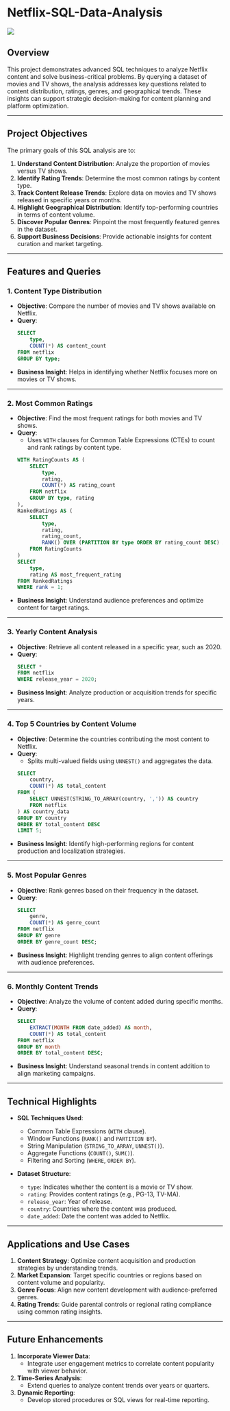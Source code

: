 # Netflix-SQL-Data-Analysis
![](https://github.com/najirh/netflix_sql_project/blob/main/logo.png)

## Overview

This project demonstrates advanced SQL techniques to analyze Netflix content and solve business-critical problems. By querying a dataset of movies and TV shows, the analysis addresses key questions related to content distribution, ratings, genres, and geographical trends. These insights can support strategic decision-making for content planning and platform optimization.

---

## Project Objectives

The primary goals of this SQL analysis are to:
1. **Understand Content Distribution**: Analyze the proportion of movies versus TV shows.
2. **Identify Rating Trends**: Determine the most common ratings by content type.
3. **Track Content Release Trends**: Explore data on movies and TV shows released in specific years or months.
4. **Highlight Geographical Distribution**: Identify top-performing countries in terms of content volume.
5. **Discover Popular Genres**: Pinpoint the most frequently featured genres in the dataset.
6. **Support Business Decisions**: Provide actionable insights for content curation and market targeting.

---

## Features and Queries

### **1. Content Type Distribution**
- **Objective**: Compare the number of movies and TV shows available on Netflix.
- **Query**:
  ```sql
  SELECT 
      type,
      COUNT(*) AS content_count
  FROM netflix
  GROUP BY type;
  ```
- **Business Insight**: Helps in identifying whether Netflix focuses more on movies or TV shows.

---

### **2. Most Common Ratings**
- **Objective**: Find the most frequent ratings for both movies and TV shows.
- **Query**:
  - Uses `WITH` clauses for Common Table Expressions (CTEs) to count and rank ratings by content type.
  ```sql
  WITH RatingCounts AS (
      SELECT 
          type,
          rating,
          COUNT(*) AS rating_count
      FROM netflix
      GROUP BY type, rating
  ),
  RankedRatings AS (
      SELECT 
          type,
          rating,
          rating_count,
          RANK() OVER (PARTITION BY type ORDER BY rating_count DESC) AS rank
      FROM RatingCounts
  )
  SELECT 
      type,
      rating AS most_frequent_rating
  FROM RankedRatings
  WHERE rank = 1;
  ```
- **Business Insight**: Understand audience preferences and optimize content for target ratings.

---

### **3. Yearly Content Analysis**
- **Objective**: Retrieve all content released in a specific year, such as 2020.
- **Query**:
  ```sql
  SELECT * 
  FROM netflix
  WHERE release_year = 2020;
  ```
- **Business Insight**: Analyze production or acquisition trends for specific years.

---

### **4. Top 5 Countries by Content Volume**
- **Objective**: Determine the countries contributing the most content to Netflix.
- **Query**:
  - Splits multi-valued fields using `UNNEST()` and aggregates the data.
  ```sql
  SELECT 
      country,
      COUNT(*) AS total_content
  FROM (
      SELECT UNNEST(STRING_TO_ARRAY(country, ',')) AS country
      FROM netflix
  ) AS country_data
  GROUP BY country
  ORDER BY total_content DESC
  LIMIT 5;
  ```
- **Business Insight**: Identify high-performing regions for content production and localization strategies.

---

### **5. Most Popular Genres**
- **Objective**: Rank genres based on their frequency in the dataset.
- **Query**:
  ```sql
  SELECT 
      genre,
      COUNT(*) AS genre_count
  FROM netflix
  GROUP BY genre
  ORDER BY genre_count DESC;
  ```
- **Business Insight**: Highlight trending genres to align content offerings with audience preferences.

---

### **6. Monthly Content Trends**
- **Objective**: Analyze the volume of content added during specific months.
- **Query**:
  ```sql
  SELECT 
      EXTRACT(MONTH FROM date_added) AS month,
      COUNT(*) AS total_content
  FROM netflix
  GROUP BY month
  ORDER BY total_content DESC;
  ```
- **Business Insight**: Understand seasonal trends in content addition to align marketing campaigns.

---

## Technical Highlights

- **SQL Techniques Used**:
  - Common Table Expressions (`WITH` clause).
  - Window Functions (`RANK()` and `PARTITION BY`).
  - String Manipulation (`STRING_TO_ARRAY`, `UNNEST()`).
  - Aggregate Functions (`COUNT()`, `SUM()`).
  - Filtering and Sorting (`WHERE`, `ORDER BY`).

- **Dataset Structure**:
  - `type`: Indicates whether the content is a movie or TV show.
  - `rating`: Provides content ratings (e.g., PG-13, TV-MA).
  - `release_year`: Year of release.
  - `country`: Countries where the content was produced.
  - `date_added`: Date the content was added to Netflix.

---

## Applications and Use Cases

1. **Content Strategy**: Optimize content acquisition and production strategies by understanding trends.
2. **Market Expansion**: Target specific countries or regions based on content volume and popularity.
3. **Genre Focus**: Align new content development with audience-preferred genres.
4. **Rating Trends**: Guide parental controls or regional rating compliance using common rating insights.

---

## Future Enhancements

1. **Incorporate Viewer Data**:
   - Integrate user engagement metrics to correlate content popularity with viewer behavior.
2. **Time-Series Analysis**:
   - Extend queries to analyze content trends over years or quarters.
3. **Dynamic Reporting**:
   - Develop stored procedures or SQL views for real-time reporting.
